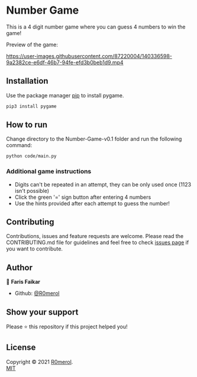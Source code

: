 # Number Game
This is a 4 digit number game where you can guess 4 numbers to win the game!

Preview of the game:

https://user-images.githubusercontent.com/87220004/140336598-9a2382ce-e6df-46b7-94fe-efd3b0beb1d9.mp4

## Installation

Use the package manager [pip](https://pypi.org/project/pip/) to install pygame.
 
```bash
pip3 install pygame
```

## How to run
Change directory to the Number-Game-v0.1 folder and run the following command:
```sh
python code/main.py
```
### Additional game instructions
- Digits can't be repeated in an attempt, they can be only used once (1123 isn't possible)
- Click the green '=' sign button after entering 4 numbers
- Use the hints provided after each attempt to guess the number!

## Contributing

Contributions, issues and feature requests are welcome. Please read the CONTRIBUTING.md file for guidelines and feel free to check [issues page](https://github.com/R0merol/Number-Game-v0.1/issues) if you want to contribute. 

## Author

👤 **Faris Faikar**

- Github: [@R0merol](https://github.com/R0merol)

## Show your support

Please ⭐️ this repository if this project helped you!

## License

Copyright © 2021 [R0merol](https://github.com/R0merol). <br/>
[MIT](https://choosealicense.com/licenses/mit/)